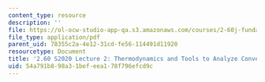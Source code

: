 ```yaml
---
content_type: resource
description: ''
file: https://ol-ocw-studio-app-qa.s3.amazonaws.com/courses/2-60j-fundamentals-of-advanced-energy-conversion-spring-2020/54a791b898a31befeea178f796efcd9c_MIT2_60s20_lec2.pdf
file_type: application/pdf
parent_uid: 78355c2a-4e12-31cd-fe56-114491d11920
resourcetype: Document
title: '2.60 S2020 Lecture 2: Thermodynamics and Tools to Analyze Conversion Efficiency'
uid: 54a791b8-98a3-1bef-eea1-78f796efcd9c
---
```

